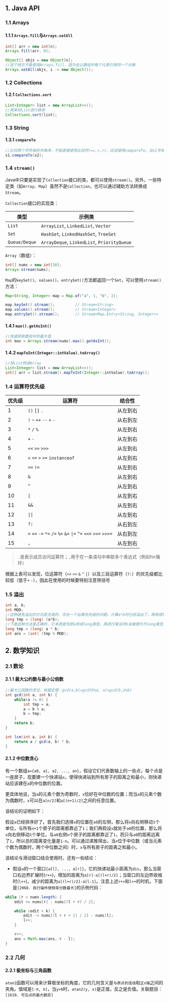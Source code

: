 ## 1. Java API

### 1.1 Arrays

#### 1.1.1 `Arrays.fill`与`Arrays.setAll`

```java
int[] arr = new int[n];
Arrays.fill(arr, 0);

Object[] objs = new Object[n];
//这个地方不能使用Arrays.fill，因为会让数组中每个元素引用同一个对象
Arrays.setAll(objs, i -> new Object());
```

### 1.2 Collections

#### 1.2.1 `Collections.sort`

```java
List<Integer> list = new ArrayList<>();
//用来对List进行排序
Collections.sort(list);
```

### 1.3 String

#### 1.3.1 `compareTo`

```java
//比较两个字符串的字典序，不能直接使用比较符(==,<,>)，应该使用compareTo，当s1字典序小于s2时，返回负数
s1.compareTo(s2);
```

### 1.4 `stream()`

Java中只要是实现了`Collection`接口的类，都可以使用`stream()`。另外，一些特定类（如`Array`、`Map`）虽然不是`Collection`，也可以通过辅助方法转换成`Stream`。

`Collection`接口的实现类：

| 类型          | 示例类                                      |
| ------------- | ------------------------------------------- |
| `List`        | `ArrayList`, `LinkedList`, `Vector`         |
| `Set`         | `HashSet`, `LinkedHashSet`, `TreeSet`       |
| `Queue/Deque` | `ArrayDeque`, `LinkedList`, `PriorityQueue` |

`Array`（数组）：
```java
int[] nums = new int[10];
Arrays.stream(nums);
```

`Map`的`keySet()`、`values()`、`entrySet()`方法都返回一个`Set`，可以使用`stream()`方法：
```java
Map<String, Integer> map = Map.of("a", 1, "b", 2);

map.keySet().stream();         // Stream<String>
map.values().stream();         // Stream<Integer>
map.entrySet().stream();       // Stream<Map.Entry<String, Integer>>
```

#### 1.4.1 `max().getAsInt()`

```java
//快速获取数组中的最大值
int max = Arrays.stream(nums).max().getAsInt();
```

#### 1.4.2 `mapToInt(Integer::intValue).toArray()`

```java
//将List转成Array
List<Integer> list = new ArrayList<>();
int[] arr = list.stream().mapToInt(Integer::intValue).toArray();
```

### 1.4 运算符优先级

| 优先级 | 运算符                                                           | 结合性     |
|--------|-----------------------------------------------------------------|------------|
| 1      | `()` `[]` `.`                                                   | 从左到右   |
| 2      | `!` `~` `++` `--` `+` `-`                                       | 从右到左   |
| 3      | `*` `/` `%`                                                     | 从左到右   |
| 4      | `+` `-`                                                         | 从左到右   |
| 5      | `<<` `>>` `>>>`                                                 | 从左到右   |
| 6      | `<` `<=` `>` `>=` `instanceof`                                  | 从左到右   |
| 7      | `==` `!=`                                                       | 从左到右   |
| 8      | `&`                                                             | 从左到右   |
| 9      | `^`                                                             | 从左到右   |
| 10     | `\|`                                                            | 从左到右   |
| 11     | `&&`                                                            | 从左到右   |
| 12     | `\|\|`                                                          | 从左到右   |
| 13     | `?:`                                                            | 从右到左   |
| 14     | `=` `+=` `-=` `*=` `/=` `%=` `&=` `\|=` `^=` `<<=` `>>=` `>>>=` | 从右到左   |
| 15     | `,`                                                             | 从左到右   |

> `.`是表示成员访问运算符；`,`用于在一条语句中串联多个表达式（例如for循环）

根据上表可以发现，位运算符（`<<` `>>` `&` `^` `|`）以及三目运算符（`?:`）的优先级都比较低（低于`+` `-`），因此在使用的时候要特别注意带括号

### 1.5 溢出

```java
int a, b;
int MOD;
//这种避免溢出的方式是无效的，存在一个运算优先级的问题，计算a*b时已经溢出了，再转成long是负数
long tmp = (long) (a*b);
//下面这种方法是正确的，它本质是先把a转成long类型，再进行乘法时b会被提升为long类型
long tmp = (long) a * b;
int ans = (int) (tmp % MOD);
```

## 2. 数学知识

### 2.1 数论

#### 2.1.1 最大公约数与最小公倍数

```java
//最大公因数的求法，依据定理：gcd(a,b)=gcd(b%a, a)=gcd(b,a%b)
int gcd(int a, int b) {
    while(a != 0) {
        int tmp = a;
        a = b % a;
        b = tmp;
    }
    return b;
}

int lcm(int a, int b) {
    return a / gcd(a, b) * b;
}
```

#### 2.1.2 中位数贪心

有一个数组`a={a0, a1, a2, ..., an}`，假设它们代表数轴上的一些点，每个点是一座房子，现要建一个快递站`x`，使得快递站到所有房子的距离之和最小，则快递站应该建在`a`的中位数的位置。

更具体地说，当`a`的元素个数为奇数时，`x`恰好在中位数的位置；而当`a`的元素个数为偶数时，`x`可以在`a[n/2]`和`a[(n+1)/2]`之间的任意位置。

该结论的证明如下：

假设`a`已经排序好了。首先我们选择`x`的位置在`a0`的左侧，那么将`x`向右侧移动`1`个单位，与所有`n+1`个房子的距离都靠近了`1`；我们再假设`x`就处于`a0`的位置，那么将`x`向右侧移动`1`个单位，与`a0`右侧`n`个房子的距离都靠近了`1`，而只与`a0`的距离远离了`1`，所以总的距离变化量是`1-n`。可以通过递推得出，当`x`位于中位数（或当元素个数为偶数时，两个中位数之间）时，`x`与所有房子的距离之和最小。

该结论与滑动窗口结合使用时，还有一些结论：

- 假设`a`的一个窗口`{a[l], ..., a[r]}`，它的快递站最小距离为`dis`，那么当窗口右边界扩展时(`r++`)，增加的距离为`a[r]-a[(l+r)/2]`；当窗口的左边界收缩时(`l++`)，减少的距离为`a[(l+r)/2]-a[l-1]`。注意上述`r++`和`l++`的时机，下面是`[2968. 执行操作使频率分数最大]`的示例代码：

```java
while (r < nums.length) {
    edit += nums[r] - nums[(l + r) / 2];

    while (edit > k) {
        edit -= nums[(l + r + 1) / 2] - nums[l];
        l++;
    }

    r++;
    ans = Math.max(ans, r - l);
}
```

### 2.2 几何

#### 2.2.1 极坐标与三角函数

`atan2`函数可以用来计算极坐标的角度，它的几何含义是`与原点的连线`和`正x轴`之间的夹角。值域是`[-π, π]`，当`y>0`时，`atan2(y, x)`是正值，反之是负值。关联题目：`[1610. 可见点的最大数目]`